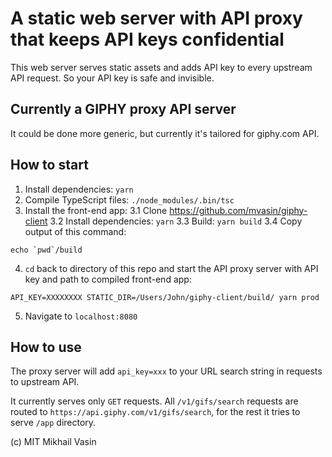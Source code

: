 # A static web server with API proxy that keeps API keys confidential
This web server serves static assets and adds API key to every upstream API request. So your API key is safe and invisible.

## Currently a GIPHY proxy API server
It could be done more generic, but currently it's tailored for giphy.com API.

## How to start
1. Install dependencies: `yarn`
2. Compile TypeScript files: `./node_modules/.bin/tsc`
3. Install the front-end app:
  3.1 Clone https://github.com/mvasin/giphy-client
  3.2 Install dependencies: `yarn`
  3.3 Build: `yarn build`
  3.4 Copy output of this command:
  ```
  echo `pwd`/build
  ```
4. `cd` back to directory of this repo and start the API proxy server with API key and path to compiled front-end app:
```
API_KEY=XXXXXXXX STATIC_DIR=/Users/John/giphy-client/build/ yarn prod
```
5. Navigate to `localhost:8080`

## How to use
The proxy server will add `api_key=xxx` to your URL search string in requests to upstream API.

It currently serves only `GET` requests. All `/v1/gifs/search` requests are routed to `https://api.giphy.com/v1/gifs/search`, for the rest it tries to serve `/app` directory.

(c) MIT Mikhail Vasin